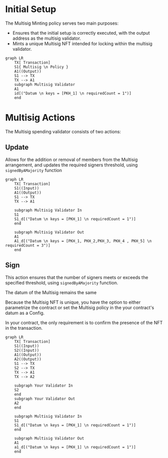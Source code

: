 
# Initial Setup
The Multisig Minting policy serves two main purposes:

- Ensures that the initial setup is correctly executed, with the output address as the multisig validator.
- Mints a unique Multisig NFT intended for locking within the multisig validator.

```mermaid
graph LR
    TX[ Transaction]
    S1{ Multisig \n Policy }
    A1((Output))
    S1 --> TX
    TX --> A1
    subgraph Multisig Validator
    A1
    id[("Datum \n keys = [PKH_1] \n requiredCount = 1")]
    end
```

# Multisig Actions
The Multisig spending validator consists of two actions:

## Update
Allows for the addition or removal of members from the Multisig arrangement, and updates the required signers threshold, using `signedByAMajority` function

```mermaid
graph LR
    TX[ Transaction]
    S1((Input))
    A1((Output))
    S1 --> TX
    TX --> A1

    subgraph Multisig Validator In
    S1
    S1_d[("Datum \n keys = [PKH_1] \n requiredCount = 1")]
    end

    subgraph Multisig Validator Out
    A1
    A1_d[("Datum \n keys = [PKH_1, PKH_2,PKH_3, PKH_4 , PKH_5] \n requiredCount = 3")]
    end
```

## Sign
This action ensures that the number of signers meets or exceeds the specified threshold, using `signedByAMajority` function.

The datum of the Multisig remains the same

Because the Multisig NFT is unique, you have the option to either parametrize the contract or set the Multisig policy in the your contract's datum as a Config.

In your contract, the only requirement is to confirm the presence of the NFT in the transaction.

```mermaid
graph LR
    TX[ Transaction]
    S1((Input))
    S2((Input))
    A1((Output))
    A2((Output))
    S1 --> TX
    S2 --> TX
    TX --> A1
    TX --> A2

    subgraph Your Validator In
    S2
    end
    subgraph Your Validator Out
    A2
    end

    subgraph Multisig Validator In
    S1
    S1_d[("Datum \n keys = [PKH_1] \n requiredCount = 1")]
    end

    subgraph Multisig Validator Out
    A1
    a1_d[("Datum \n keys = [PKH_1] \n requiredCount = 1")]
    end

```